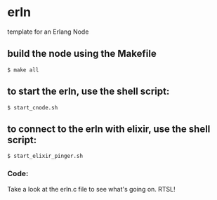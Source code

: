 # erln
template for an Erlang Node

## build the node using the Makefile
```
$ make all
```

## to start the erln, use the shell script:
```
$ start_cnode.sh
```

## to connect to the erln with elixir, use the shell script:
```
$ start_elixir_pinger.sh
```

### Code:

Take a look at the erln.c file to see what's going on. RTSL!
